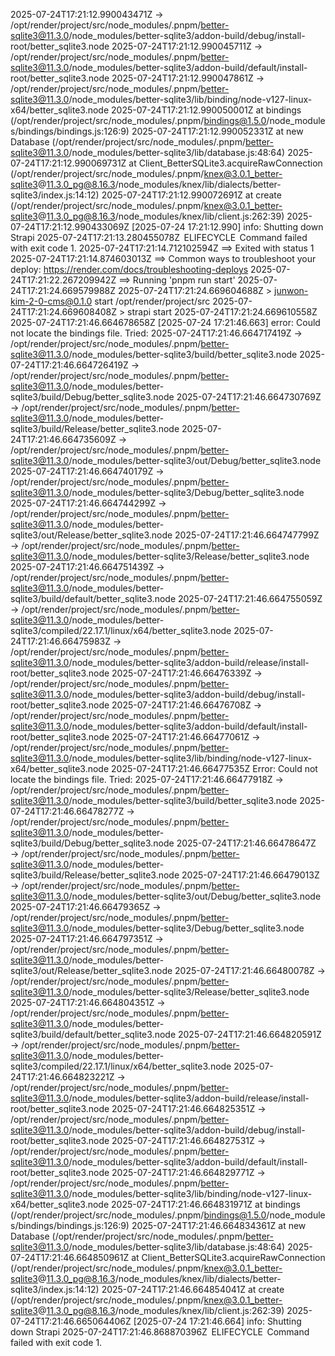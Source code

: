 2025-07-24T17:21:12.990043471Z  → /opt/render/project/src/node_modules/.pnpm/better-sqlite3@11.3.0/node_modules/better-sqlite3/addon-build/debug/install-root/better_sqlite3.node
2025-07-24T17:21:12.990045711Z  → /opt/render/project/src/node_modules/.pnpm/better-sqlite3@11.3.0/node_modules/better-sqlite3/addon-build/default/install-root/better_sqlite3.node
2025-07-24T17:21:12.990047861Z  → /opt/render/project/src/node_modules/.pnpm/better-sqlite3@11.3.0/node_modules/better-sqlite3/lib/binding/node-v127-linux-x64/better_sqlite3.node
2025-07-24T17:21:12.990050001Z     at bindings (/opt/render/project/src/node_modules/.pnpm/bindings@1.5.0/node_modules/bindings/bindings.js:126:9)
2025-07-24T17:21:12.990052331Z     at new Database (/opt/render/project/src/node_modules/.pnpm/better-sqlite3@11.3.0/node_modules/better-sqlite3/lib/database.js:48:64)
2025-07-24T17:21:12.990069731Z     at Client_BetterSQLite3.acquireRawConnection (/opt/render/project/src/node_modules/.pnpm/knex@3.0.1_better-sqlite3@11.3.0_pg@8.16.3/node_modules/knex/lib/dialects/better-sqlite3/index.js:14:12)
2025-07-24T17:21:12.990072691Z     at create (/opt/render/project/src/node_modules/.pnpm/knex@3.0.1_better-sqlite3@11.3.0_pg@8.16.3/node_modules/knex/lib/client.js:262:39)
2025-07-24T17:21:12.990433069Z [2025-07-24 17:21:12.990] info: Shutting down Strapi
2025-07-24T17:21:13.280455078Z  ELIFECYCLE  Command failed with exit code 1.
2025-07-24T17:21:14.712102594Z ==> Exited with status 1
2025-07-24T17:21:14.874603013Z ==> Common ways to troubleshoot your deploy: https://render.com/docs/troubleshooting-deploys
2025-07-24T17:21:22.267209942Z ==> Running 'pnpm run start'
2025-07-24T17:21:24.669579988Z 
2025-07-24T17:21:24.669604688Z > junwon-kim-2-0-cms@0.1.0 start /opt/render/project/src
2025-07-24T17:21:24.669608408Z > strapi start
2025-07-24T17:21:24.669610558Z 
2025-07-24T17:21:46.664678658Z [2025-07-24 17:21:46.663] error: Could not locate the bindings file. Tried:
2025-07-24T17:21:46.664717419Z  → /opt/render/project/src/node_modules/.pnpm/better-sqlite3@11.3.0/node_modules/better-sqlite3/build/better_sqlite3.node
2025-07-24T17:21:46.664726419Z  → /opt/render/project/src/node_modules/.pnpm/better-sqlite3@11.3.0/node_modules/better-sqlite3/build/Debug/better_sqlite3.node
2025-07-24T17:21:46.664730769Z  → /opt/render/project/src/node_modules/.pnpm/better-sqlite3@11.3.0/node_modules/better-sqlite3/build/Release/better_sqlite3.node
2025-07-24T17:21:46.664735609Z  → /opt/render/project/src/node_modules/.pnpm/better-sqlite3@11.3.0/node_modules/better-sqlite3/out/Debug/better_sqlite3.node
2025-07-24T17:21:46.664740179Z  → /opt/render/project/src/node_modules/.pnpm/better-sqlite3@11.3.0/node_modules/better-sqlite3/Debug/better_sqlite3.node
2025-07-24T17:21:46.664744299Z  → /opt/render/project/src/node_modules/.pnpm/better-sqlite3@11.3.0/node_modules/better-sqlite3/out/Release/better_sqlite3.node
2025-07-24T17:21:46.664747799Z  → /opt/render/project/src/node_modules/.pnpm/better-sqlite3@11.3.0/node_modules/better-sqlite3/Release/better_sqlite3.node
2025-07-24T17:21:46.664751439Z  → /opt/render/project/src/node_modules/.pnpm/better-sqlite3@11.3.0/node_modules/better-sqlite3/build/default/better_sqlite3.node
2025-07-24T17:21:46.664755059Z  → /opt/render/project/src/node_modules/.pnpm/better-sqlite3@11.3.0/node_modules/better-sqlite3/compiled/22.17.1/linux/x64/better_sqlite3.node
2025-07-24T17:21:46.66475983Z  → /opt/render/project/src/node_modules/.pnpm/better-sqlite3@11.3.0/node_modules/better-sqlite3/addon-build/release/install-root/better_sqlite3.node
2025-07-24T17:21:46.66476339Z  → /opt/render/project/src/node_modules/.pnpm/better-sqlite3@11.3.0/node_modules/better-sqlite3/addon-build/debug/install-root/better_sqlite3.node
2025-07-24T17:21:46.66476708Z  → /opt/render/project/src/node_modules/.pnpm/better-sqlite3@11.3.0/node_modules/better-sqlite3/addon-build/default/install-root/better_sqlite3.node
2025-07-24T17:21:46.66477061Z  → /opt/render/project/src/node_modules/.pnpm/better-sqlite3@11.3.0/node_modules/better-sqlite3/lib/binding/node-v127-linux-x64/better_sqlite3.node
2025-07-24T17:21:46.66477535Z Error: Could not locate the bindings file. Tried:
2025-07-24T17:21:46.66477918Z  → /opt/render/project/src/node_modules/.pnpm/better-sqlite3@11.3.0/node_modules/better-sqlite3/build/better_sqlite3.node
2025-07-24T17:21:46.66478277Z  → /opt/render/project/src/node_modules/.pnpm/better-sqlite3@11.3.0/node_modules/better-sqlite3/build/Debug/better_sqlite3.node
2025-07-24T17:21:46.66478647Z  → /opt/render/project/src/node_modules/.pnpm/better-sqlite3@11.3.0/node_modules/better-sqlite3/build/Release/better_sqlite3.node
2025-07-24T17:21:46.66479013Z  → /opt/render/project/src/node_modules/.pnpm/better-sqlite3@11.3.0/node_modules/better-sqlite3/out/Debug/better_sqlite3.node
2025-07-24T17:21:46.66479365Z  → /opt/render/project/src/node_modules/.pnpm/better-sqlite3@11.3.0/node_modules/better-sqlite3/Debug/better_sqlite3.node
2025-07-24T17:21:46.664797351Z  → /opt/render/project/src/node_modules/.pnpm/better-sqlite3@11.3.0/node_modules/better-sqlite3/out/Release/better_sqlite3.node
2025-07-24T17:21:46.66480078Z  → /opt/render/project/src/node_modules/.pnpm/better-sqlite3@11.3.0/node_modules/better-sqlite3/Release/better_sqlite3.node
2025-07-24T17:21:46.664804351Z  → /opt/render/project/src/node_modules/.pnpm/better-sqlite3@11.3.0/node_modules/better-sqlite3/build/default/better_sqlite3.node
2025-07-24T17:21:46.664820591Z  → /opt/render/project/src/node_modules/.pnpm/better-sqlite3@11.3.0/node_modules/better-sqlite3/compiled/22.17.1/linux/x64/better_sqlite3.node
2025-07-24T17:21:46.664823221Z  → /opt/render/project/src/node_modules/.pnpm/better-sqlite3@11.3.0/node_modules/better-sqlite3/addon-build/release/install-root/better_sqlite3.node
2025-07-24T17:21:46.664825351Z  → /opt/render/project/src/node_modules/.pnpm/better-sqlite3@11.3.0/node_modules/better-sqlite3/addon-build/debug/install-root/better_sqlite3.node
2025-07-24T17:21:46.664827531Z  → /opt/render/project/src/node_modules/.pnpm/better-sqlite3@11.3.0/node_modules/better-sqlite3/addon-build/default/install-root/better_sqlite3.node
2025-07-24T17:21:46.664829771Z  → /opt/render/project/src/node_modules/.pnpm/better-sqlite3@11.3.0/node_modules/better-sqlite3/lib/binding/node-v127-linux-x64/better_sqlite3.node
2025-07-24T17:21:46.664831971Z     at bindings (/opt/render/project/src/node_modules/.pnpm/bindings@1.5.0/node_modules/bindings/bindings.js:126:9)
2025-07-24T17:21:46.664834361Z     at new Database (/opt/render/project/src/node_modules/.pnpm/better-sqlite3@11.3.0/node_modules/better-sqlite3/lib/database.js:48:64)
2025-07-24T17:21:46.664850961Z     at Client_BetterSQLite3.acquireRawConnection (/opt/render/project/src/node_modules/.pnpm/knex@3.0.1_better-sqlite3@11.3.0_pg@8.16.3/node_modules/knex/lib/dialects/better-sqlite3/index.js:14:12)
2025-07-24T17:21:46.664854041Z     at create (/opt/render/project/src/node_modules/.pnpm/knex@3.0.1_better-sqlite3@11.3.0_pg@8.16.3/node_modules/knex/lib/client.js:262:39)
2025-07-24T17:21:46.665064406Z [2025-07-24 17:21:46.664] info: Shutting down Strapi
2025-07-24T17:21:46.868870396Z  ELIFECYCLE  Command failed with exit code 1.